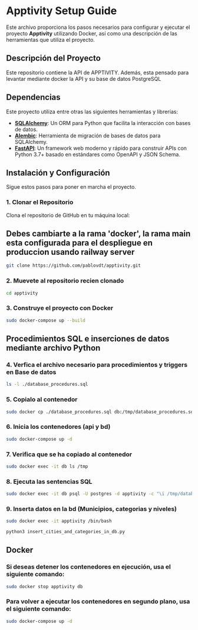 # Apptivity Setup Guide

Este archivo proporciona los pasos necesarios para configurar y ejecutar el proyecto **Apptivity** utilizando Docker,
así como una descripción de las herramientas que utiliza el proyecto.

## Descripción del Proyecto

Este repositorio contiene la API de APPTIVITY.
Además, esta pensado para levantar mediante docker la API y su base de datos PostgreSQL

## Dependencias

Este proyecto utiliza entre otras las siguientes herramientas y librerías:

- **[SQLAlchemy](https://www.sqlalchemy.org/)**: Un ORM para Python que facilita la interacción con bases de datos.
- **[Alembic](https://alembic.sqlalchemy.org/en/latest/)**: Herramienta de migración de bases de datos para SQLAlchemy.
- **[FastAPI](https://fastapi.tiangolo.com/)**: Un framework web moderno y rápido para construir APIs con Python 3.7+ basado en estándares como OpenAPI y JSON Schema.

## Instalación y Configuración

Sigue estos pasos para poner en marcha el proyecto.

### 1. Clonar el Repositorio

Clona el repositorio de GitHub en tu máquina local:

## Debes cambiarte a la rama 'docker', la rama main esta configurada para el despliegue en produccion usando railway server

```bash
git clone https://github.com/pablovdt/apptivity.git
```

### 2. Muevete al repositorio recien clonado
```bash
cd apptivity
```

### 3. Construye el proyecto con Docker
```bash
sudo docker-compose up --build
```

## Procedimientos SQL e inserciones de datos mediante archivo Python

### 4. Verfica el archivo necesario para procedimientos y triggers en Base de datos
```bash
ls -l ./database_procedures.sql
```

### 5. Copialo al contenedor
```bash
sudo docker cp ./database_procedures.sql db:/tmp/database_procedures.sql
```

### 6. Inicia los contenedores (api y bd)
```bash
sudo docker-compose up -d
```
### 7. Verifica que se ha copiado al contenedor
```bash
sudo docker exec -it db ls /tmp
```

### 8. Ejecuta las sentencias SQL
```bash
sudo docker exec -it db psql -U postgres -d apptivity -c "\i /tmp/database_procedures.sql"
```

### 9. Inserta datos en la bd (Municipios, categorias y niveles)
```bash
sudo docker exec -it apptivity /bin/bash
```
```bash
python3 insert_cities_and_categories_in_db.py
````
## Docker

### Si deseas detener los contenedores en ejecución, usa el siguiente comando:
```bash
sudo docker stop apptivity db
```
### Para volver a ejecutar los contenedores en segundo plano, usa el siguiente comando:
```bash
sudo docker-compose up -d
```
